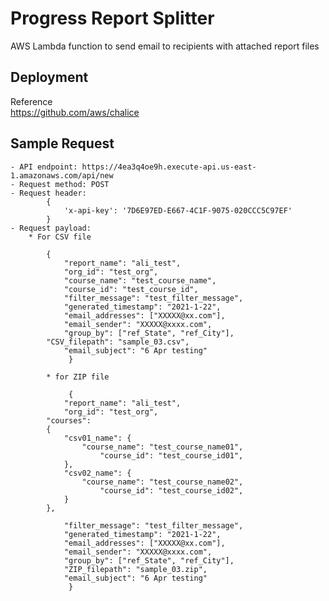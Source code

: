 Progress Report Splitter
========================


AWS Lambda function to send email to recipients with attached report files


Deployment
----------
Reference <br>
<a href="https://github.com/aws/chalice">https://github.com/aws/chalice</a>


Sample Request
--------------
	- API endpoint: https://4ea3q4oe9h.execute-api.us-east-1.amazonaws.com/api/new
	- Request method: POST
	- Request header: 
			{
				'x-api-key': '7D6E97ED-E667-4C1F-9075-020CCC5C97EF'
			}
	- Request payload:
		* For CSV file
	    
		    {
		        "report_name": "ali_test",
		        "org_id": "test_org",
		        "course_name": "test_course_name",
		        "course_id": "test_course_id",
		        "filter_message": "test_filter_message",
		        "generated_timestamp": "2021-1-22",
		        "email_addresses": ["XXXXX@xx.com"],
		        "email_sender": "XXXXX@xxxx.com",
		        "group_by": ["ref_State", "ref_City"],
			"CSV_filepath": "sample_03.csv",
		        "email_subject": "6 Apr testing"
	    	     }

	        * for ZIP file

	    	     {
		        "report_name": "ali_test",
		        "org_id": "test_org",
			"courses": 
			{
				"csv01_name": {
					"course_name": "test_course_name01",
		        		"course_id": "test_course_id01",
				},
				"csv02_name": {
					"course_name": "test_course_name02",
		        		"course_id": "test_course_id02",
				}
			},
		        
		        "filter_message": "test_filter_message",
		        "generated_timestamp": "2021-1-22",
		        "email_addresses": ["XXXXX@xx.com"],
		        "email_sender": "XXXXX@xxxx.com",
		        "group_by": ["ref_State", "ref_City"],
		        "ZIP_filepath": "sample_03.zip",
		        "email_subject": "6 Apr testing"
	    	     }

